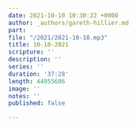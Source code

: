 ```yaml
---
date: 2021-10-10 10:30:22 +0000
author: _authors/gareth-hillier.md
part: 
file: "/2021/2021-10-10.mp3"
title: 10-10-2021
scripture: ''
description: ''
series: ''
duration: '37:28'
length: 44955606
image: ''
notes: ''
published: false

---
```

